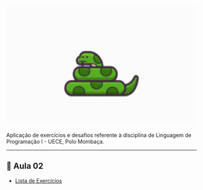 <p align = "center">
<img src="https://github.com/eujonas/Python/blob/main/giphy.gif" widt="350px" height="320px">
</p>

Aplicação de exercícios e desafios referente à disciplina de Linguagem de Programação I - UECE, Polo Mombaça.

 ***
 ## 📝 Aula 02

 * [Lista de Exercícios](https://github.com/eujonas/Python/tree/main/Aula%2002)

